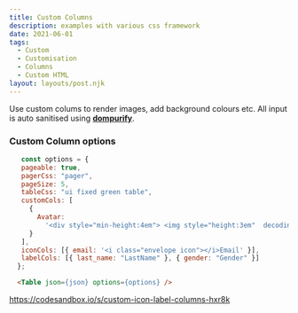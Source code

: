 ```yaml
---
title: Custom Columns
description: examples with various css framework
date: 2021-06-01
tags:
  - Custom 
  - Customisation
  - Columns 
  - Custom HTML
layout: layouts/post.njk
---
```

 Use custom colums to render images, add background colours etc. All input is auto sanitised using <strong>[dompurify](https://github.com/cure53/DOMPurify)</strong>. 

### Custom Column options
 ```js
    const options = {
    pageable: true,
    pagerCss: "pager",
    pageSize: 5,
    tableCss: "ui fixed green table",
    customCols: [
      {
        Avatar:
          '<div style="min-height:4em"> <img style="height:3em"  decoding="async" src=${Avatar}></img></div'
      }
    ],
    iconCols: [{ email: '<i class="envelope icon"></i>Email' }],
    labelCols: [{ last_name: "LastName" }, { gender: "Gender" }]
   };
```
```html
  <Table json={json} options={options} />
```
https://codesandbox.io/s/custom-icon-label-columns-hxr8k
